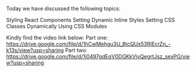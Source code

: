 Today we have discussed the following topics:

Styling React Components
Setting Dynamic Inline Styles
Setting CSS Classes Dynamically
Using CSS Modules

Kindly find the video link below:
Part one: https://drive.google.com/file/d/1hCwMehgu3U_8tcQUx53RlEcrZn_-k13s/view?usp=sharing
Part two: https://drive.google.com/file/d/1i0497gdEgV0DGKkVjvQegrtJsz_sexPG/view?usp=sharing
